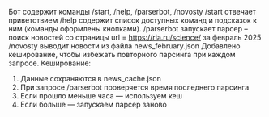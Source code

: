 Бот содержит команды /start, /help, /parserbot, /novosty
/start отвечает приветствием
/help содержит список доступных команд и подсказок к ним (команды оформлены кнопками).
/parserbot запускает парсер – поиск новостей со страницы url = https://ria.ru/science/ за февраль 2025
/novosty выводит новости из файла news_february.json
 Добавлено кеширование, чтобы избежать повторного парсинга при каждом запросе.
Кеширование:
1.	Данные сохраняются в news_cache.json
2.	При запросе /parserbot проверяется время последнего парсинга
3.	Если прошло меньше часа — используем кеш
4.	Если больше — запускаем парсер заново

